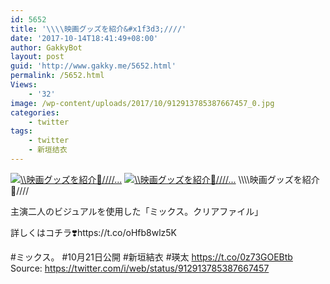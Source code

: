 ```yaml
---
id: 5652
title: '\\\\映画グッズを紹介&#x1f3d3;////'
date: '2017-10-14T18:41:49+08:00'
author: GakkyBot
layout: post
guid: 'http://www.gakky.me/5652.html'
permalink: /5652.html
Views:
    - '32'
image: /wp-content/uploads/2017/10/912913785387667457_0.jpg
categories:
    - twitter
tags:
    - twitter
    - 新垣结衣
---
```


[![\\\\映画グッズを紹介🏓////...](http://www.yui-aragaki.org/wp-content/uploads/2017/10/912913785387667457_0.jpg)](http://www.yui-aragaki.org/wp-content/uploads/2017/10/912913785387667457_0.jpg)
[![\\\\映画グッズを紹介🏓////...](http://www.yui-aragaki.org/wp-content/uploads/2017/10/912913785387667457_1.jpg)](http://www.yui-aragaki.org/wp-content/uploads/2017/10/912913785387667457_1.jpg)
\\\\\\\\映画グッズを紹介🏓////

主演二人のビジュアルを使用した「ミックス。クリアファイル」

詳しくはコチラ❣️https://t.co/oHfb8wlz5K

\#ミックス。 #10月21日公開
\#新垣結衣 #瑛太 https://t.co/0z73GOEBtb
Source: <https://twitter.com/i/web/status/912913785387667457>

